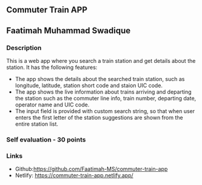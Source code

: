 ## Commuter Train APP
## Faatimah Muhammad Swadique

### Description
This is a web app where you search a train station and get details about the station.
It has the following features:
- The app shows the details about the searched train station, such as longitude, latitude, station short code and staion UIC code.
- The app shows the live information about trains arriving and departing the station such as the commuter line info, train number, departing date, operator name and UIC code.
- The input field is provided with custom search string, so that when user enters the first letter of the station suggestions are shown from the entire station list.

### Self evaluation - 30 points

### Links
- Github:https://github.com/Faatimah-MS/commuter-train-app
- Netlify: https://commuter-train-app.netlify.app/
